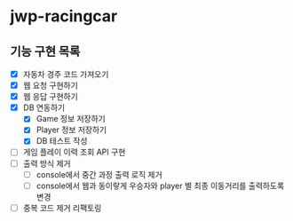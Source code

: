 # jwp-racingcar

## 기능 구현 목록
- [x] 자동차 경주 코드 가져오기
- [x] 웹 요청 구현하기
- [x] 웹 응답 구현하기
- [x] DB 연동하기
  - [x] Game 정보 저장하기
  - [x] Player 정보 저장하기
  - [x] DB 테스트 작성
- [ ] 게임 플레이 이력 조회 API 구현
- [ ] 출력 방식 제거
  - [ ] console에서 중간 과정 출력 로직 제거
  - [ ] console에서 웹과 동이랗게 우승자와 player 별 최종 이동거리를 출력하도록 변경
- [ ] 중복 코드 제거 리팩토링
